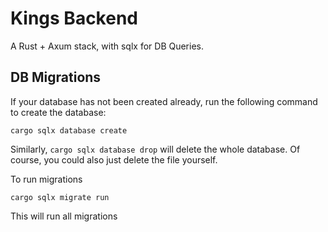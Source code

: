 # Kings Backend

A Rust + Axum stack, with sqlx for DB Queries.

## DB Migrations

If your database has not been created already, run the following command to create the database:

```
cargo sqlx database create
```

Similarly, `cargo sqlx database drop` will delete the whole database. Of course, you could also just delete the file yourself.

To run migrations

```
cargo sqlx migrate run
```

This will run all migrations
